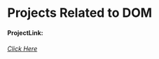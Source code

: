 # Projects Related to DOM

#### ProjectLink: 
###### [Click Here](https://stackblitz.com/edit/dom-project-chaiaurcode?file=index.html)